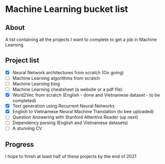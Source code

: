 # Machine Learning bucket list

## About
A list containing all the projects I want to complete to get a job in Machine Learning

## Project list
- [x] Neural Network architectures from scratch (On going)
- [ ] Machine Learning algorithms from scratch
- [ ] Machine Learning blog
- [ ] Machine Learning cheatsheet (a website or a pdf file)
- [x] Word2Vec from scratch (English - done and Vietnamese dataset - to be completed)
- [x] Text generation using Recurrent Neural Networks
- [x] English to Vietnamese Neural Machine Translation (to bee uploaded)
- [ ] Question Answering with Stanford Attentive Reader (up next)
- [ ] Dependency parsing (English and Vietnamese datasets)
- [ ] A stunning CV

## Progress 
I hope to finish at least half of these projects by the end of 2021
